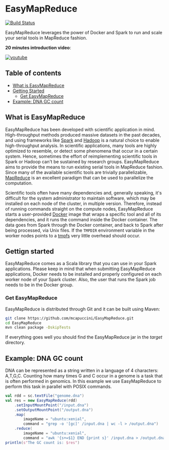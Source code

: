 # EasyMapReduce

[![Build Status](https://travis-ci.org/mcapuccini/EasyMapReduce.svg?branch=master)](https://travis-ci.org/mcapuccini/EasyMapReduce)

EasyMapReduce leverages the power of Docker and Spark to run and scale your serial tools in MapReduce fashion.

**20 minutes introduction video**:

[![youtube](https://img.youtube.com/vi/4C4R9qptUQo/0.jpg)](https://www.youtube.com/watch?v=4C4R9qptUQo)

## Table of contents
- [What is EasyMapReduce](#what-is-easymapreduce)
- [Getting Started](#gettign-started)
  - [Get EasyMapReduce](#get-easymapreduce)
- [Example: DNA GC count](#example-dna-gc-count)

## What is EasyMapReduce

EasyMapReduce has been developed with scientific application in mind. High-throughput methods produced massive datasets in the past decades, and using frameworks like [Spark](http://spark.apache.org/) and [Hadoop](https://hadoop.apache.org/) is a natural choice to enable high-throughput analysis. In scientific applications, many tools are highly optimized to resemble, or detect some phenomena that occur in a certain system. Hence, sometimes the effort of reimplementing scientific tools in Spark or Hadoop can't be sustained by research groups. EasyMapReduce aims to provide the means to run existing serial tools in MapReduce fashion. Since many of the available scientific tools are trivially parallelizable, [MapReduce](http://research.google.com/archive/mapreduce.html) is an excellent paradigm that can be used to parallelize the computation.

Scientific tools often have many dependencies and, generally speaking, it's difficult for the system administrator to maintain   software, which may be installed on each node of the cluster, in multiple version. Therefore, instead of running commands straight on the compute nodes, EasyMapReduce starts a user-provided [Docker](https://www.docker.com/) image that wraps a specific tool and all of its dependencies, and it runs the command inside the Docker container. The data goes from Spark through the Docker container, and back to Spark after being processed, via Unix files. If the `TMPDIR` environment variable in the worker nodes points to a [tmpfs](https://en.wikipedia.org/wiki/Tmpfs) very little overhead should occur. 

## Gettign started
EasyMapReduce comes as a Scala library that you can use in your Spark applications. Please keep in mind that when submitting EasyMapReduce applications, Docker needs to be installed and properly configured on each worker node of your Spark cluster. Also, the user that runs the Spark job needs to be in the Docker group.  

### Get EasyMapReduce

EasyMapReduce is distributed through Git and it can be built using Maven:

```bash
git clone https://github.com/mcapuccini/EasyMapReduce.git
cd EasyMapReduce
mvn clean package -DskipTests
```

If everything goes well you should find the EasyMapReduce jar in the *target* directory.

## Example: DNA GC count 
DNA can be represented as a string written in a language of 4 characters: A,T,G,C. Counting how many times G and C occur in a genome is a task that is often performed in genomics. In this example we use EasyMapReduce to perform this task in parallel with POSIX commands. 

```scala
val rdd = sc.textFile("genome.dna")
val res = new EasyMapReduce(rdd)
	.setInputMountPoint("/input.dna")
    .setOutputMountPoint("/output.dna")
    .map(
    	imageName = "ubuntu:xenial",
      	command = "grep -o '[gc]' /input.dna | wc -l > /output.dna")
    .reduce(
        imageName = "ubuntu:xenial",
        command = "awk '{s+=$1} END {print s}' /input.dna > /output.dna")
println(s"The GC count is: $res")
```
